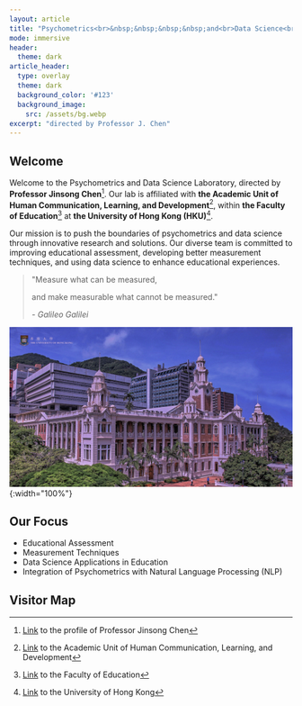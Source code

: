 ```yaml
---
layout: article
title: "Psychometrics<br>&nbsp;&nbsp;&nbsp;&nbsp;and<br>Data Science<br>Laboratory"
mode: immersive
header:
  theme: dark
article_header:
  type: overlay
  theme: dark
  background_color: '#123'
  background_image:
    src: /assets/bg.webp
excerpt: "directed by Professor J. Chen"
---
```


<script>
  document.title = "Psychometrics and Data Science Laboratory";
</script>

## Welcome

Welcome to the Psychometrics and Data Science Laboratory, directed by **Professor Jinsong Chen**[^1]. Our lab is affiliated with **the Academic Unit of Human Communication, Learning, and Development**[^2], within **the Faculty of Education**[^3] at **the University of Hong Kong (HKU)**[^4].

[^1]: [Link](https://psychometrics-ds.github.io/people/jinsong-chen.html) to the profile of Professor Jinsong Chen

[^2]: [Link](https://web.edu.hku.hk/unit/human-communication-learning-and-development) to the Academic Unit of Human Communication, Learning, and Development

[^3]: [Link](https://web.edu.hku.hk/) to the Faculty of Education

[^4]: [Link](https://www.hku.hk/) to the University of Hong Kong

Our mission is to push the boundaries of psychometrics and data science through innovative research and solutions. Our diverse team is committed to improving educational assessment, developing better measurement techniques, and using data science to enhance educational experiences.

> "Measure what can be measured,
>
> and make measurable what cannot be measured."
>
> *- Galileo Galilei*

![Image](/assets/main_campus.jpg){:width="100%"}

## Our Focus

- Educational Assessment
- Measurement Techniques
- Data Science Applications in Education
- Integration of Psychometrics with Natural Language Processing (NLP)

## Visitor Map

<script type='text/javascript' id='mapmyvisitors' src='https://mapmyvisitors.com/map.js?cl=b8b8b8&w=a&t=tt&d=EUClYyiIpYH2Wz9w4-UcoM5u3dpocI_W1Hep9MT-skQ&co=121212&cmo=c15be5&cmn=f19a37&ct=121212'></script>